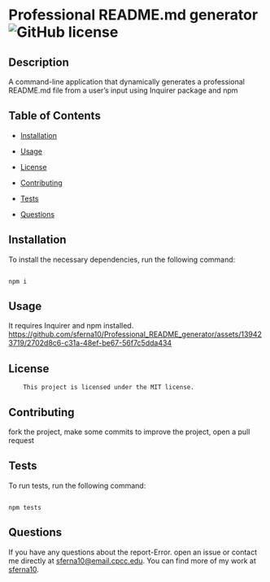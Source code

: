 # Professional README.md generator ![GitHub license](https://img.shields.io/badge/license-MIT-blue.svg)

## Description

A command-line application that dynamically generates a professional README.md file from a user’s input using Inquirer package and npm

## Table of Contents

* [Installation](#installation)
* [Usage](#usage)

* [License](#license)

* [Contributing](#contributing)
* [Tests](#test)
* [Questions](#questions)

## Installation

To install the necessary dependencies, run the following command:

```

npm i

```

## Usage

It requires Inquirer and npm installed.
https://github.com/sferna10/Professional_README_generator/assets/139423719/2702d8c6-c31a-48ef-be67-56f7c5dda434

## License 
    
        This project is licensed under the MIT license.

## Contributing

fork the project, make some commits to improve the project, open a pull request

## Tests

To run tests, run the following command:
```

npm tests
```

## Questions

If you have any questions about the report-Error. open an issue or contact me  directly at sferna10@email.cpcc.edu. You can find more of my work at [sferna10](https://github.com/sferna10/).
